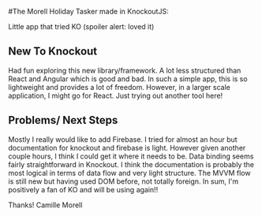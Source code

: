 #The Morell Holiday Tasker made in KnockoutJS:

Little app that tried KO (spoiler alert: loved it)

## New To Knockout
Had fun exploring this new library/framework. A lot less structured than React and Angular which is good and bad. In such a simple app, this is so lightweight and provides a lot of freedom. However, in a larger scale application, I might go for React. Just trying out another tool here!

## Problems/ Next Steps
Mostly I really would like to add Firebase. I tried for almost an hour but documentation for knockout and firebase is light. However given another couple hours, I think I could get it where it needs to be. Data binding seems fairly straightforward in Knockout. I think the documentation is probably the most logical in terms of data flow and very light structure. The MVVM flow is still new but having used DOM before, not totally foreign. In sum, I'm positively a fan of KO and will be using again!!

Thanks!
Camille Morell



